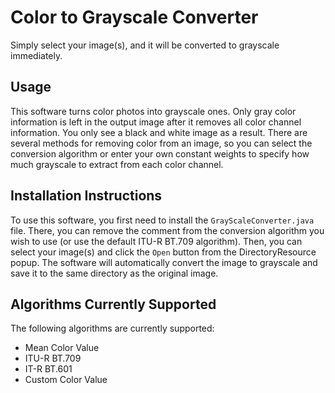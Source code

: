 # Color to Grayscale Converter
Simply select your image(s), and it will be converted to grayscale immediately.

## Usage 
This software turns color photos into grayscale ones. Only gray color information is left in the output image after it removes all color channel information. You only see a black and white image as a result. There are several methods for removing color from an image, so you can select the conversion algorithm or enter your own constant weights to specify how much grayscale to extract from each color channel.

## Installation Instructions
To use this software, you first need to install the `GrayScaleConverter.java` file. There, you can remove the comment from the conversion algorithm you wish to use (or use the default ITU-R BT.709 algorithm). Then, you can select your image(s) and click the `Open` button from the DirectoryResource popup. The software will automatically convert the image to grayscale and save it to the same directory as the original image.

## Algorithms Currently Supported
The following algorithms are currently supported:
- Mean Color Value
- ITU-R BT.709
- IT-R BT.601
- Custom Color Value